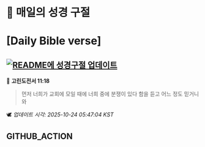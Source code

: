# 🙏 매일의 성경 구절
# [Daily Bible verse]
## [![README에 성경구절 업데이트](https://github.com/DONGSUKA/first_test/actions/workflows/update-readme-bible.yml/badge.svg)](https://github.com/DONGSUKA/first_test/actions/workflows/update-readme-bible.yml)
<!-- START_BIBLE_VERSE -->
📖 **고린도전서 11:18**
> 먼저 너희가 교회에 모일 때에 너희 중에 분쟁이 있다 함을 듣고 어느 정도 믿거니와

🕊️ _업데이트 시각: 2025-10-24 05:47:04 KST_
  <!-- END_BIBLE_VERSE -->
## GITHUB_ACTION
